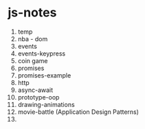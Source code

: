 # js-notes

1. temp
2. nba - dom
3. events
4. events-keypress
5. coin game
6. promises
7. promises-example
8. http
9. async-await
10. prototype-oop
11. drawing-animations
12. movie-battle (Application Design Patterns)
13. 


